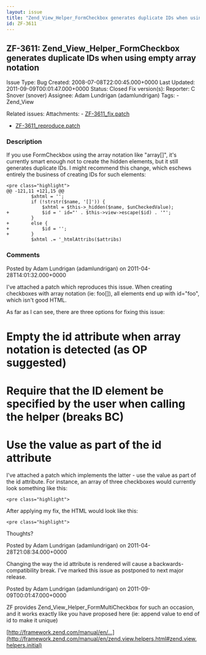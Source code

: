 ```yaml
---
layout: issue
title: "Zend_View_Helper_FormCheckbox generates duplicate IDs when using empty array notation"
id: ZF-3611
---
```


ZF-3611: Zend\_View\_Helper\_FormCheckbox generates duplicate IDs when using empty array notation
-------------------------------------------------------------------------------------------------

 Issue Type: Bug Created: 2008-07-08T22:00:45.000+0000 Last Updated: 2011-09-09T00:01:47.000+0000 Status: Closed Fix version(s): 
 Reporter:  C Snover (snover)  Assignee:  Adam Lundrigan (adamlundrigan)  Tags: - Zend\_View
 
 Related issues: 
 Attachments: - [ZF-3611\_fix.patch](/issues/secure/attachment/13883/ZF-3611_fix.patch)
- [ZF-3611\_reproduce.patch](/issues/secure/attachment/13882/ZF-3611_reproduce.patch)
 
### Description

If you use FormCheckbox using the array notation like "array[]", it's currently smart enough not to create the hidden elements, but it still generates duplicate IDs. I might recommend this change, which eschews entirely the business of creating IDs for such elements:

 
    <pre class="highlight">
    @@ -121,11 +121,15 @@
             $xhtml = '';
             if (!strstr($name, '[]')) {
                 $xhtml = $this->_hidden($name, $unCheckedValue);
    +            $id = ' id="' . $this->view->escape($id) . '"';
             }
    +        else {
    +            $id = '';
    +        }
             $xhtml .= '_htmlAttribs($attribs)


 

 

### Comments

Posted by Adam Lundrigan (adamlundrigan) on 2011-04-28T14:01:32.000+0000

I've attached a patch which reproduces this issue. When creating checkboxes with array notation (ie: foo[]), all elements end up with id="foo", which isn't good HTML.

As far as I can see, there are three options for fixing this issue:

Empty the id attribute when array notation is detected (as OP suggested)
========================================================================

Require that the ID element be specified by the user when calling the helper (breaks BC)
========================================================================================

Use the value as part of the id attribute
=========================================

I've attached a patch which implements the latter - use the value as part of the id attribute. For instance, an array of three checkboxes would currently look something like this:

 
    <pre class="highlight">


After applying my fix, the HTML would look like this:

 
    <pre class="highlight">


Thoughts?

 

 

Posted by Adam Lundrigan (adamlundrigan) on 2011-04-28T21:08:34.000+0000

Changing the way the id attribute is rendered will cause a backwards-compatibility break. I've marked this issue as postponed to next major release.

 

 

Posted by Adam Lundrigan (adamlundrigan) on 2011-09-09T00:01:47.000+0000

ZF provides Zend\_View\_Helper\_FormMultiCheckbox for such an occasion, and it works exactly like you have proposed here (ie: append value to end of id to make it unique)

[http://framework.zend.com/manual/en/…](http://framework.zend.com/manual/en/zend.view.helpers.html#zend.view.helpers.initial)

 

 